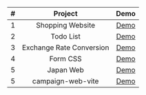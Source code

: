 |  #  |         Project          |                       Demo                       |
| :-: | :----------------------: | :----------------------------------------------: |
|  1  |     Shopping Website     |  [Demo](https://github.com/ZHANYIRU/react-1214)  |
|  2  |        Todo List         |  [Demo](https://zhanyiru.github.io/redux-todo/)  |
|  3  | Exchange Rate Conversion | [Demo](https://github.com/ZHANYIRU/node-express) |
|  4  |         Form CSS         |   [Demo](https://zhanyiru.github.io/formCSS/)    |
|  5  |        Japan Web         |  [Demo](https://zhanyiru.github.io/CSS-first/)   |
|  5  |     campaign-web-vite         |  [Demo](https://zhanyiru.github.io/campaign-web-vite/)   |
